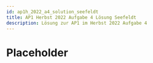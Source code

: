 ```yaml
---
id: ap1h_2022_a4_solution_seefeldt
title: AP1 Herbst 2022 Aufgabe 4 Lösung Seefeldt
description: Lösung zur AP1 im Herbst 2022 Aufgabe 4
---
```


# Placeholder
